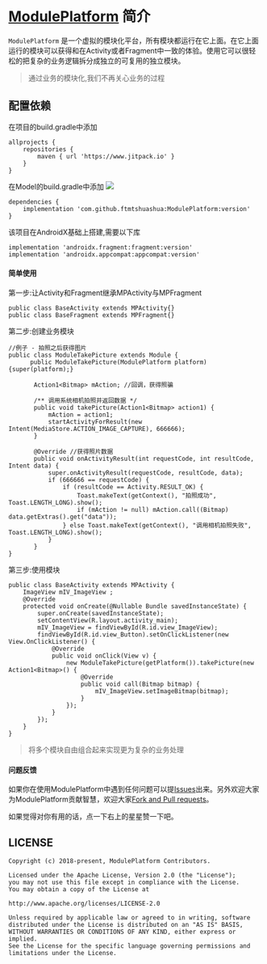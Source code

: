 # [ModulePlatform](https://github.com/ftmtshuashua/ModulePlatform) 简介


`ModulePlatform` 是一个虚拟的模块化平台，所有模块都运行在它上面。在它上面运行的模块可以获得和在Activity或者Fragment中一致的体验。使用它可以很轻松的把复杂的业务逻辑拆分成独立的可复用的独立模块。

>通过业务的模块化,我们不再关心业务的过程


## 配置依赖

在项目的build.gradle中添加
```
allprojects {
    repositories {
        maven { url 'https://www.jitpack.io' }
    }
}
```
在Model的build.gradle中添加 [![](https://jitpack.io/v/ftmtshuashua/ModulePlatform.svg)](https://jitpack.io/#ftmtshuashua/ModulePlatform)
```
dependencies {
    implementation 'com.github.ftmtshuashua:ModulePlatform:version'
}
```
该项目在AndroidX基础上搭建,需要以下库
```
implementation 'androidx.fragment:fragment:version'
implementation 'androidx.appcompat:appcompat:version'
```

#### 简单使用

第一步:让Activity和Fragment继承MPActivity与MPFragment
```
public class BaseActivity extends MPActivity{}
public class BaseFragment extends MPFragment{}
```
第二步:创建业务模块

```
//例子 - 拍照之后获得图片
public class ModuleTakePicture extends Module {
      public ModuleTakePicture(ModulePlatform platform) {super(platform);}

       Action1<Bitmap> mAction; //回调，获得照骗

       /** 调用系统相机拍照并返回数据 */
       public void takePicture(Action1<Bitmap> action1) {
           mAction = action1;
           startActivityForResult(new Intent(MediaStore.ACTION_IMAGE_CAPTURE), 666666);
       }

       @Override //获得照片数据
       public void onActivityResult(int requestCode, int resultCode, Intent data) {
           super.onActivityResult(requestCode, resultCode, data);
           if (666666 == requestCode) {
               if (resultCode == Activity.RESULT_OK) {
                   Toast.makeText(getContext(), "拍照成功", Toast.LENGTH_LONG).show();
                   if (mAction != null) mAction.call((Bitmap) data.getExtras().get("data"));
               } else Toast.makeText(getContext(), "调用相机拍照失败", Toast.LENGTH_LONG).show();
           }
       }
}
```
第三步:使用模块
```
public class BaseActivity extends MPActivity {
    ImageView mIV_ImageView ;
    @Override
    protected void onCreate(@Nullable Bundle savedInstanceState) {
        super.onCreate(savedInstanceState);
        setContentView(R.layout.activity_main);
        mIV_ImageView = findViewById(R.id.view_ImageView);
        findViewById(R.id.view_Button).setOnClickListener(new View.OnClickListener() {
            @Override
            public void onClick(View v) {
                new ModuleTakePicture(getPlatform()).takePicture(new Action1<Bitmap>() {
                    @Override
                    public void call(Bitmap bitmap) {
                        mIV_ImageView.setImageBitmap(bitmap);
                    }
                });
            }
        });
    }
}
```
>将多个模块自由组合起来实现更为复杂的业务处理


#### 问题反馈

如果你在使用ModulePlatform中遇到任何问题可以提[Issues](https://github.com/ftmtshuashua/ModulePlatform/issues)出来。另外欢迎大家为ModulePlatform贡献智慧，欢迎大家[Fork and Pull requests](https://github.com/ftmtshuashua/ModulePlatform)。

如果觉得对你有用的话，点一下右上的星星赞一下吧。

## LICENSE

```
Copyright (c) 2018-present, ModulePlatform Contributors.

Licensed under the Apache License, Version 2.0 (the "License");
you may not use this file except in compliance with the License.
You may obtain a copy of the License at

http://www.apache.org/licenses/LICENSE-2.0

Unless required by applicable law or agreed to in writing, software
distributed under the License is distributed on an "AS IS" BASIS,
WITHOUT WARRANTIES OR CONDITIONS OF ANY KIND, either express or implied.
See the License for the specific language governing permissions and
limitations under the License.
```
